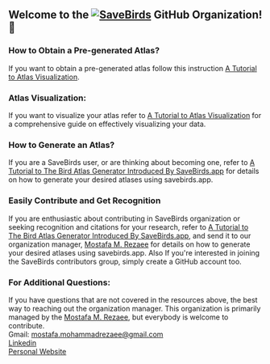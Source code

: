 ## Welcome to the [![SaveBirds](https://img.shields.io/badge/-SaveBirds.app-c11111?style=flat&link=https://savebirds.app/)](https://savebirds.app/) GitHub Organization! 👋 

### How to Obtain a Pre-generated Atlas?     

If you want to obtain a pre-generated atlas follow this instruction [A Tutorial to Atlas Visualization](https://github.com/SaveBirds-app/.github/blob/main/Tutorial__Atlas_Visualization.pdf).

### Atlas Visualization:
If you want to visualize your atlas refer to [A Tutorial to Atlas Visualization](https://github.com/SaveBirds-app/.github/blob/main/Tutorial__Atlas_Visualization.pdf) for a comprehensive guide on effectively visualizing your data.

### How to Generate an Atlas?    
If you are a SaveBirds user, or are thinking about becoming one, refer to [A Tutorial to The Bird Atlas Generator
Introduced By SaveBirds.app](https://github.com/SaveBirds-app/.github/blob/main/Tutorial___Bird%20Atlas%20Generator___SaveBirds.pdf) for details on how to generate your desired atlases using savebirds.app. 

### Easily Contribute and Get Recognition     
If you are enthusiastic about contributing in SaveBirds organization or seeking recognition and citations for your research, refer to [A Tutorial to The Bird Atlas Generator
Introduced By SaveBirds.app](https://github.com/SaveBirds-app/.github/blob/main/Tutorial___Bird%20Atlas%20Generator___SaveBirds.pdf), and send it to our organization manager, [Mostafa M. Rezaee](https://www.linkedin.com/in/mostafa-m-rezaee/) for details on how to generate your desired atlases using savebirds.app. Also If you're interested in joining the SaveBirds contributors group, simply create a GitHub account too. 

### For Additional Questions:    
If you have questions that are not covered in the resources above, the best way to reaching out the organization manager. This organization is primarily managed by the [Mostafa M. Rezaee](https://www.linkedin.com/in/mostafa-m-rezaee/), but everybody is welcome to contribute.   
Gmail: mostafa.mohammadrezaee@gmail.com   
[Linkedin](https://www.linkedin.com/in/mostafa-m-rezaee/)   
[Personal Website](www.mostafa-mr.com)


<!--

If you're a QIIME 2 user or developer, or are thinking about becoming one, refer to our Support Guidelines for details on how to learn or get help with QIIME 2.

If you're interested in contributing to repositories in the qiime2 GitHub organization, please start by reading our Contributing Guidelines.

This organization is primarily managed by the Caporaso Lab at Northern Arizona University, but has contributors from all over the world. If you have questions that aren't covered in the resources above, the best way to reach us is on the QIIME 2 Forum - it's where we hang out.



**Here are some ideas to get you started:**

🙋‍♀️ A short introduction - what is your organization all about?
🌈 Contribution guidelines - how can the community get involved?
👩‍💻 Useful resources - where can the community find your docs? Is there anything else the community should know?
🍿 Fun facts - what does your team eat for breakfast?
🧙 Remember, you can do mighty things with the power of [Markdown](https://docs.github.com/github/writing-on-github/getting-started-with-writing-and-formatting-on-github/basic-writing-and-formatting-syntax)
-->
